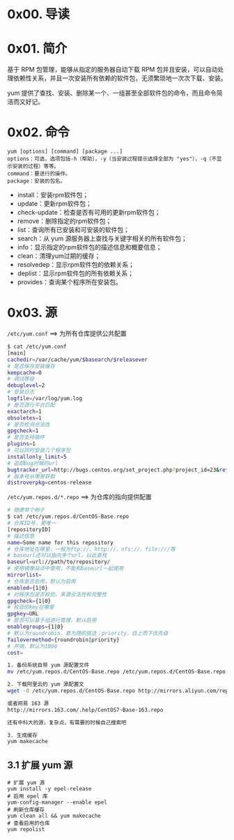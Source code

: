 # 0x00. 导读

# 0x01. 简介

基于 RPM 包管理，能够从指定的服务器自动下载 RPM 包并且安装，可以自动处理依赖性关系，并且一次安装所有依赖的软件包，无须繁琐地一次次下载、安装。

yum 提供了查找、安装、删除某一个、一组甚至全部软件包的命令，而且命令简洁而又好记。

# 0x02. 命令

```
yum [options] [command] [package ...]
options：可选，选项包括-h（帮助），-y（当安装过程提示选择全部为 "yes"），-q（不显示安装的过程）等等。
command：要进行的操作。
package：安装的包名。
```

- install：安装rpm软件包；
- update：更新rpm软件包；
- check-update：检查是否有可用的更新rpm软件包；
- remove：删除指定的rpm软件包；
- list：查询所有已安装和可安装的软件包；
- search：从 yum 源服务器上查找与关键字相关的所有软件包；
- info：显示指定的rpm软件包的描述信息和概要信息；
- clean：清理yum过期的缓存；
- resolvedep：显示rpm软件包的依赖关系；
- deplist：显示rpm软件包的所有依赖关系；
- provides：查询某个程序所在安装包。

# 0x03. 源

`/etc/yum.conf` ==> 为所有仓库提供公共配置

```bash
$ cat /etc/yum.conf
[main]
cachedir=/var/cache/yum/$basearch/$releasever
# 是否保存安装缓存
keepcache=0
# 调试等级
debuglevel=2
# 安装日志
logfile=/var/log/yum.log
# 是否进行平台匹配
exactarch=1
obsoletes=1
# 是否检测合法性
gpgcheck=1
# 是否支持插件
plugins=1
# 可以同时安装几个程序包
installonly_limit=5
# 追踪bug时候的url
bugtracker_url=http://bugs.centos.org/set_project.php?project_id=23&ref=http://bugs.centos.org/bug_report_page.php?category=yum
# 版本号从哪里获取
distroverpkg=centos-release
```

`/etc/yum.repos.d/*.repo` ==> 为仓库的指向提供配置

```bash
# 随便举个例子
$ cat /etc/yum.repos.d/CentOS-Base.repo
# 仓库ID号，要唯一
[repositoryID]
# 描述信息
name=Some name for this repository
# 仓库地址在哪里，一般为ftp://、http://、nfs://、file:///等
# baseurl还可以指向多个url，以此查找
baseurl=url://path/to/repository/
# 使用镜像站点中使用，不能和baseurl一起使用
mirrorlist=
# 仓库是否启用，默认为启用
enabled={1|0}
# 对程序包是否校验，来源合法性和完整性
gpgcheck={1|0}
# 校验的key在哪里
gpgkey=URL
# 是否可以基于组进行管理，默认启用
enablegroups={1|0}
# 默认为roundrobin，意为随机挑选；priority，自上而下优先级
failovermethod={roundrobin|priority}
# 开销，默认为1000
cost=
```
  
```bash
1. 备份系统自带 yum 源配置文件 
mv /etc/yum.repos.d/CentOS-Base.repo /etc/yum.repos.d/CentOS-Base.repo.backup

2. 下载阿里云的 yum 源配置文
wget -O /etc/yum.repos.d/CentOS-Base.repo http://mirrors.aliyun.com/repo/Centos-7.repo

或者网易 163 源
http://mirrors.163.com/.help/CentOS7-Base-163.repo

还有中科大的源，复杂点，有需要的时候自己搜索吧

3. 生成缓存
yum makecache
```

## 3.1 扩展 yum 源

```
# 扩展 yum 源
yum install -y epel-release
# 启用 epel 库
yum-config-manager --enable epel
# 刷新仓库缓存
yum clean all && yum makecache
# 查看启用的仓库
yum repolist
```